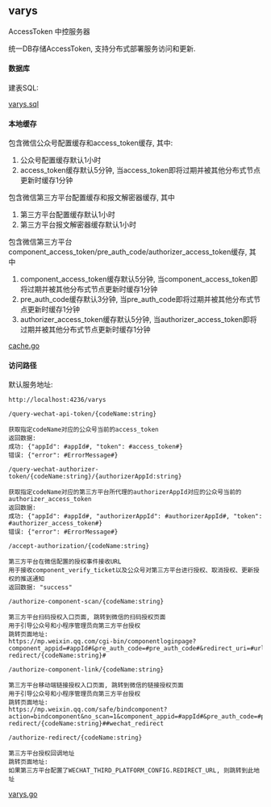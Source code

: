 ## varys

  AccessToken 中控服务器

  统一DB存储AccessToken, 支持分布式部署服务访问和更新.

  #### 数据库

  建表SQL:

  [varys.sql](https://github.com/CharLemAznable/varys/blob/master/varys.sql)

  #### 本地缓存

  包含微信公众号配置缓存和access_token缓存, 其中:

  1) 公众号配置缓存默认1小时
  2) access_token缓存默认5分钟, 当access_token即将过期并被其他分布式节点更新时缓存1分钟

  包含微信第三方平台配置缓存和报文解密器缓存, 其中

  1) 第三方平台配置缓存默认1小时
  2) 第三方平台报文解密器缓存默认1小时

  包含微信第三方平台component_access_token/pre_auth_code/authorizer_access_token缓存, 其中

  1) component_access_token缓存默认5分钟, 当component_access_token即将过期并被其他分布式节点更新时缓存1分钟
  2) pre_auth_code缓存默认3分钟, 当pre_auth_code即将过期并被其他分布式节点更新时缓存1分钟
  3) authorizer_access_token缓存默认5分钟, 当authorizer_access_token即将过期并被其他分布式节点更新时缓存1分钟

  [cache.go](https://github.com/CharLemAznable/varys/blob/master/cache.go)

  #### 访问路径

  默认服务地址:
```http
http://localhost:4236/varys
```
```http
/query-wechat-api-token/{codeName:string}

获取指定codeName对应的公众号当前的access_token
返回数据:
成功: {"appId": #appId#, "token": #access_token#}
错误: {"error": #ErrorMessage#}
```
```http
/query-wechat-authorizer-token/{codeName:string}/{authorizerAppId:string}

获取指定codeName对应的第三方平台所代理的authorizerAppId对应的公众号当前的authorizer_access_token
返回数据:
成功: {"appId": #appId#, "authorizerAppId": #authorizerAppId#, "token": #authorizer_access_token#}
错误: {"error": #ErrorMessage#}
```
```http
/accept-authorization/{codeName:string}

第三方平台在微信配置的授权事件接收URL
用于接收component_verify_ticket以及公众号对第三方平台进行授权、取消授权、更新授权的推送通知
返回数据: "success"
```
```http
/authorize-component-scan/{codeName:string}

第三方平台扫码授权入口页面, 跳转到微信的扫码授权页面
用于引导公众号和小程序管理员向第三方平台授权
跳转页面地址:
https://mp.weixin.qq.com/cgi-bin/componentloginpage?component_appid=#appId#&pre_auth_code=#pre_auth_code#&redirect_uri=#url_to_/authorize-redirect/{codeName:string}#
```
```http
/authorize-component-link/{codeName:string}

第三方平台移动端链接授权入口页面, 跳转到微信的链接授权页面
用于引导公众号和小程序管理员向第三方平台授权
跳转页面地址:
https://mp.weixin.qq.com/safe/bindcomponent?action=bindcomponent&no_scan=1&component_appid=#appId#&pre_auth_code=#pre_auth_code#&redirect_uri=#url_to_/authorize-redirect/{codeName:string}##wechat_redirect
```
```http
/authorize-redirect/{codeName:string}

第三方平台授权回调地址
跳转页面地址:
如果第三方平台配置了WECHAT_THIRD_PLATFORM_CONFIG.REDIRECT_URL, 则跳转到此地址
```

  [varys.go](https://github.com/CharLemAznable/varys/blob/master/varys.go)
